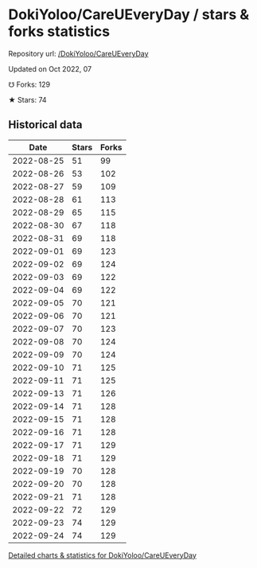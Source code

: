 # DokiYoloo/CareUEveryDay / stars & forks statistics

Repository url: [/DokiYoloo/CareUEveryDay](https://github.com/DokiYoloo/CareUEveryDay)

Updated on Oct 2022, 07

☋ Forks: 129

★ Stars: 74

## Historical data
| Date | Stars | Forks |
|------|-------|-------|
| 2022-08-25 | 51 | 99 | 
| 2022-08-26 | 53 | 102 | 
| 2022-08-27 | 59 | 109 | 
| 2022-08-28 | 61 | 113 | 
| 2022-08-29 | 65 | 115 | 
| 2022-08-30 | 67 | 118 | 
| 2022-08-31 | 69 | 118 | 
| 2022-09-01 | 69 | 123 | 
| 2022-09-02 | 69 | 124 | 
| 2022-09-03 | 69 | 122 | 
| 2022-09-04 | 69 | 122 | 
| 2022-09-05 | 70 | 121 | 
| 2022-09-06 | 70 | 121 | 
| 2022-09-07 | 70 | 123 | 
| 2022-09-08 | 70 | 124 | 
| 2022-09-09 | 70 | 124 | 
| 2022-09-10 | 71 | 125 | 
| 2022-09-11 | 71 | 125 | 
| 2022-09-13 | 71 | 126 | 
| 2022-09-14 | 71 | 128 | 
| 2022-09-15 | 71 | 128 | 
| 2022-09-16 | 71 | 128 | 
| 2022-09-17 | 71 | 129 | 
| 2022-09-18 | 71 | 129 | 
| 2022-09-19 | 70 | 128 | 
| 2022-09-20 | 70 | 128 | 
| 2022-09-21 | 71 | 128 | 
| 2022-09-22 | 72 | 129 | 
| 2022-09-23 | 74 | 129 | 
| 2022-09-24 | 74 | 129 | 


[Detailed charts & statistics for DokiYoloo/CareUEveryDay](https://reviewgithub.com/rep/DokiYoloo/CareUEveryDay)
